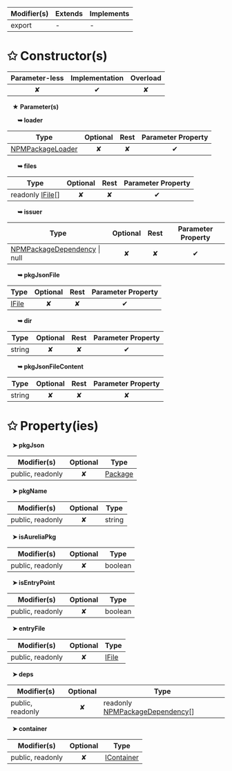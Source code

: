 | Modifier(s)                            | Extends                      | Implements                                    |
|----------------------------------------|------------------------------|-----------------------------------------------|
| export | - | - |

# &#10025; Constructor(s)

| Parameter-less                         | Implementation                          | Overload                          |
|:--------------------------------------:|:---------------------------------------:|:---------------------------------:|
| ✘ | ✔ | ✘ |

&nbsp;&nbsp; **&#9733; Parameter(s)**

&nbsp;&nbsp;&nbsp;&nbsp;&nbsp; **&#10149; loader**

| Type                        | Optional                           | Rest                          | Parameter Property                          |
|-----------------------------|:----------------------------------:|:-----------------------------:|:-------------------------------------------:|
| [NPMPackageLoader](/aot/system/class/npm-package-loader/npmpackageloader.md) | ✘  | ✘ | ✔ |

&nbsp;&nbsp;&nbsp;&nbsp;&nbsp; **&#10149; files**

| Type                        | Optional                           | Rest                          | Parameter Property                          |
|-----------------------------|:----------------------------------:|:-----------------------------:|:-------------------------------------------:|
| readonly [IFile](/aot/system/interface/interfaces/ifile.md)[] | ✘  | ✘ | ✔ |

&nbsp;&nbsp;&nbsp;&nbsp;&nbsp; **&#10149; issuer**

| Type                        | Optional                           | Rest                          | Parameter Property                          |
|-----------------------------|:----------------------------------:|:-----------------------------:|:-------------------------------------------:|
| [NPMPackageDependency](/aot/system/class/npm-package-loader/npmpackagedependency.md) &#124; null | ✘  | ✘ | ✔ |

&nbsp;&nbsp;&nbsp;&nbsp;&nbsp; **&#10149; pkgJsonFile**

| Type                        | Optional                           | Rest                          | Parameter Property                          |
|-----------------------------|:----------------------------------:|:-----------------------------:|:-------------------------------------------:|
| [IFile](/aot/system/interface/interfaces/ifile.md) | ✘  | ✘ | ✔ |

&nbsp;&nbsp;&nbsp;&nbsp;&nbsp; **&#10149; dir**

| Type                        | Optional                           | Rest                          | Parameter Property                          |
|-----------------------------|:----------------------------------:|:-----------------------------:|:-------------------------------------------:|
| string | ✘  | ✘ | ✔ |

&nbsp;&nbsp;&nbsp;&nbsp;&nbsp; **&#10149; pkgJsonFileContent**

| Type                        | Optional                           | Rest                          | Parameter Property                          |
|-----------------------------|:----------------------------------:|:-----------------------------:|:-------------------------------------------:|
| string | ✘  | ✘ | ✘ |

# &#10025; Property(ies)

&nbsp;&nbsp; **&#10148; pkgJson**

| Modifier(s)                               | Optional                           | Type                         |
|-------------------------------------------|:----------------------------------:|------------------------------|
| public, readonly | ✘ | [Package](/aot/system/interface/package-types/package.md) |

&nbsp;&nbsp; **&#10148; pkgName**

| Modifier(s)                               | Optional                           | Type                         |
|-------------------------------------------|:----------------------------------:|------------------------------|
| public, readonly | ✘ | string |

&nbsp;&nbsp; **&#10148; isAureliaPkg**

| Modifier(s)                               | Optional                           | Type                         |
|-------------------------------------------|:----------------------------------:|------------------------------|
| public, readonly | ✘ | boolean |

&nbsp;&nbsp; **&#10148; isEntryPoint**

| Modifier(s)                               | Optional                           | Type                         |
|-------------------------------------------|:----------------------------------:|------------------------------|
| public, readonly | ✘ | boolean |

&nbsp;&nbsp; **&#10148; entryFile**

| Modifier(s)                               | Optional                           | Type                         |
|-------------------------------------------|:----------------------------------:|------------------------------|
| public, readonly | ✘ | [IFile](/aot/system/interface/interfaces/ifile.md) |

&nbsp;&nbsp; **&#10148; deps**

| Modifier(s)                               | Optional                           | Type                         |
|-------------------------------------------|:----------------------------------:|------------------------------|
| public, readonly | ✘ | readonly [NPMPackageDependency](/aot/system/class/npm-package-loader/npmpackagedependency.md)[] |

&nbsp;&nbsp; **&#10148; container**

| Modifier(s)                               | Optional                           | Type                         |
|-------------------------------------------|:----------------------------------:|------------------------------|
| public, readonly | ✘ | [IContainer](/kernel/interface/di/icontainer.md) |